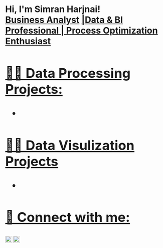 <h1>Hi, I'm Simran Harjnai! <br/><a href="https://github.com/joshmadakor1">Business Analyst</a> <a href="https://www.linkedin.com/in/simran-harjani-6045b3109/">|Data & BI Professional  | Process Optimization Enthusiast

<h2>👨‍💻 Data Processing Projects:</h2>

- 

<h2>👨‍💻 Data Visulization Projects</h2>

- 

<h2> 🤳 Connect with me:</h2>

[<img align="left" alt="JoshMadakor | YouTube" width="22px" src="https://cdn.jsdelivr.net/npm/simple-icons@v3/icons/gmail.svg" />][gmail]
[<img align="left" alt="JoshMadakor | LinkedIn" width="22px" src="https://cdn.jsdelivr.net/npm/simple-icons@v3/icons/linkedin.svg" />][linkedin]

[gmail]: sharj1@unh.newhaven.edu
[linkedin]: https://www.linkedin.com/in/simran-harjani-6045b3109/

<!--
**joshmadakor1/joshmadakor1** is a ✨ _special_ ✨ repository because its `README.md` (this file) appears on your GitHub profile.

Here are some ideas to get you started:

- 🔭 I’m currently working on ...
- 🌱 I’m currently learning ...
- 👯 I’m looking to collaborate on ...
- 🤔 I’m looking for help with ...
- 💬 Ask me about ...
- 📫 How to reach me: ...
- 😄 Pronouns: ...
- ⚡ Fun fact: ...
-->
